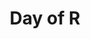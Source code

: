 ---
title: "Day of R"
menu: "main"
start: 2017-08-18 09:00:00 EST
end: 2017-08-18 16:30:00 EST
location: "Marston Science Library"
website: "https://uf-carpentry.github.io/2017-08-18-Marston-RDay/"
Topics: "* Programming in R *"
---